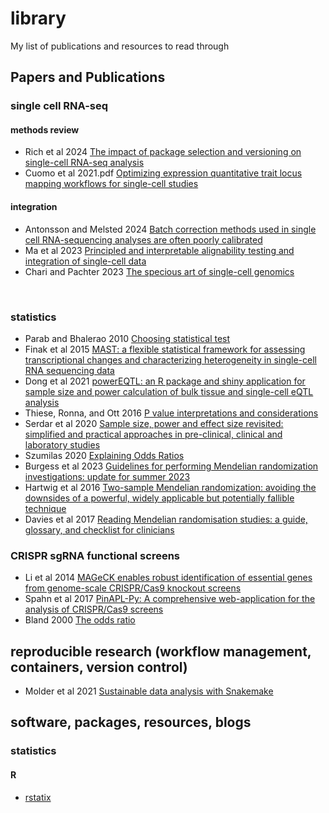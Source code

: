 # library
My list of publications and resources to read through

## Papers and Publications  

### single cell RNA-seq  


#### methods review  
* Rich et al 2024 [The impact of package selection and versioning on single-cell RNA-seq analysis](https://www.biorxiv.org/content/10.1101/2024.04.04.588111v1)  
* Cuomo et al 2021.pdf [Optimizing expression quantitative trait locus mapping workflows for single-cell studies](https://pubmed.ncbi.nlm.nih.gov/34167583/)  


#### integration  
* Antonsson and Melsted 2024 [Batch correction methods used in single cell RNA-sequencing analyses are often poorly calibrated](https://www.biorxiv.org/content/10.1101/2024.03.19.585562v1)  
* Ma et al 2023 [Principled and interpretable alignability testing and integration of single-cell data](https://www.pnas.org/doi/10.1073/pnas.2313719121)  
* Chari and Pachter 2023 [The specious art of single-cell genomics](https://journals.plos.org/ploscompbiol/article?id=10.1371/journal.pcbi.1011288)  

<br/>  

### statistics  
* Parab and Bhalerao 2010 [Choosing statistical test](https://www.ncbi.nlm.nih.gov/pmc/articles/PMC2996580/)  
* Finak et al 2015 [MAST: a flexible statistical framework for assessing transcriptional changes and characterizing heterogeneity in single-cell RNA sequencing data](https://www.ncbi.nlm.nih.gov/pmc/articles/PMC2996580/)  
* Dong et al 2021 [powerEQTL: an R package and shiny application for sample size and power calculation of bulk tissue and single-cell eQTL analysis](https://academic.oup.com/bioinformatics/article/37/22/4269/6278296)  
* Thiese, Ronna, and Ott 2016 [P value interpretations and considerations](https://www.ncbi.nlm.nih.gov/pmc/articles/PMC5059270/)  
* Serdar et al 2020 [Sample size, power and effect size revisited: simplified and practical approaches in pre-clinical, clinical and laboratory studies](https://www.ncbi.nlm.nih.gov/pmc/articles/PMC7745163/)    
* Szumilas 2020 [Explaining Odds Ratios](https://www.ncbi.nlm.nih.gov/pmc/articles/PMC2938757/)  
* Burgess et al 2023 [Guidelines for performing Mendelian randomization investigations: update for summer 2023](https://www.ncbi.nlm.nih.gov/pmc/articles/PMC7384151/)  
* Hartwig et al 2016 [Two-sample Mendelian randomization: avoiding the downsides of a powerful, widely applicable but potentially fallible technique](https://www.ncbi.nlm.nih.gov/pmc/articles/PMC5722032/)  
* Davies et al 2017 [Reading Mendelian randomisation studies: a guide, glossary, and checklist for clinicians](https://www.bmj.com/content/bmj/362/bmj.k601.full.pdf)  


### CRISPR sgRNA functional screens  
* Li et al 2014 [MAGeCK enables robust identification of essential genes from genome-scale CRISPR/Cas9 knockout screens](https://genomebiology.biomedcentral.com/articles/10.1186/s13059-014-0554-4)  
* Spahn et al 2017 [PinAPL-Py: A comprehensive web-application for the analysis of CRISPR/Cas9 screens](https://www.nature.com/articles/s41598-017-16193-9)  
* Bland 2000 [The odds ratio](https://www.ncbi.nlm.nih.gov/pmc/articles/PMC1127651/)  

## reproducible research (workflow management, containers, version control)  
* Molder et al 2021 [Sustainable data analysis with Snakemake](https://f1000research.com/articles/10-33/v2)  


## software, packages, resources, blogs  

### statistics  

#### R  
* [rstatix](https://rpkgs.datanovia.com/rstatix/)  
